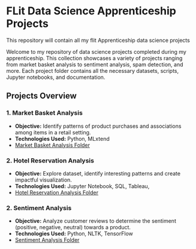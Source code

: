 # FLit Data Science Apprenticeship Projects

This repository will contain all my flit Apprenticeship data science projects


Welcome to my repository of data science projects completed during my apprenticeship. This collection showcases a variety of projects ranging from market basket analysis to sentiment analysis, spam detection, and more. Each project folder contains all the necessary datasets, scripts, Jupyter notebooks, and documentation.

## Projects Overview

### 1. Market Basket Analysis
- **Objective:** Identify patterns of product purchases and associations among items in a retail setting.
- **Technologies Used:** Python, MLxtend
- [Market Basket Analysis Folder](https://github.com/clemsonexcel/Flit-Data-Science-projects/tree/main/Market%20Basket%20Analysis)

### 2. Hotel Reservation Analysis
- **Objective:** Explore dataset, identify interesting patterns and create impactful visualization.
- **Technologies Used:** Jupyter Notebook, SQL, Tableau, 
- [Hotel Reservation Analysis Folder](https://github.com/clemsonexcel/Flit-Data-Science-projects/tree/main/Hotel%20Reservation%20Analysis)

### 2. Sentiment Analysis
- **Objective:** Analyze customer reviews to determine the sentiment (positive, negative, neutral) towards a product.
- **Technologies Used:** Python, NLTK, TensorFlow
- [Sentiment Analysis Folder](link-to-sentiment-analysis-folder)
